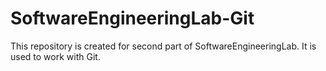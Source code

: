 # SoftwareEngineeringLab-Git
This repository is created for second part of SoftwareEngineeringLab. It is used to work with Git.
